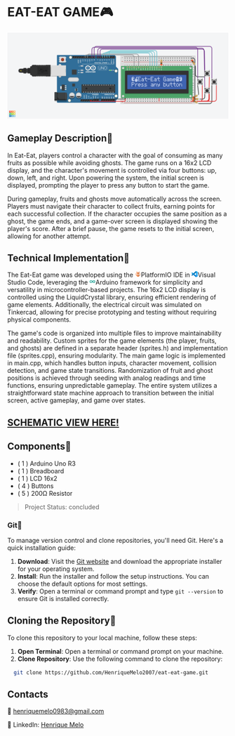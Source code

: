# EAT-EAT GAME🎮

![Project Preview](assets/preview.png)

## Gameplay Description👻 

In Eat-Eat, players control a character with the goal of consuming as many fruits as possible while avoiding ghosts. The game runs on a 16x2 LCD display, and the character's movement is controlled via four buttons: up, down, left, and right. Upon powering the system, the initial screen is displayed, prompting the player to press any button to start the game.

During gameplay, fruits and ghosts move automatically across the screen. Players must navigate their character to collect fruits, earning points for each successful collection. If the character occupies the same position as a ghost, the game ends, and a game-over screen is displayed showing the player's score. After a brief pause, the game resets to the initial screen, allowing for another attempt.

## Technical Implementation🔧

The Eat-Eat game was developed using the <img src="assets/platformio-icon.webp" alt="Project Preview" width="14">PlatformIO IDE in <img src="assets/vscode-icon.png" alt="Project Preview" width="14">Visual Studio Code, leveraging the <img src="assets/arduino-icon.png" alt="Project Preview" width="14">Arduino framework for simplicity and versatility in microcontroller-based projects. The 16x2 LCD display is controlled using the LiquidCrystal library, ensuring efficient rendering of game elements. Additionally, the electrical circuit was simulated on Tinkercad, allowing for precise prototyping and testing without requiring physical components.

The game's code is organized into multiple files to improve maintainability and readability. Custom sprites for the game elements (the player, fruits, and ghosts) are defined in a separate header (sprites.h) and implementation file (sprites.cpp), ensuring modularity. The main game logic is implemented in main.cpp, which handles button inputs, character movement, collision detection, and game state transitions. Randomization of fruit and ghost positions is achieved through seeding with analog readings and time functions, ensuring unpredictable gameplay. The entire system utilizes a straightforward state machine approach to transition between the initial screen, active gameplay, and game over states.

## [SCHEMATIC VIEW HERE!](assets/schematic.pdf)

## Components🔌

- ( 1 ) Arduino Uno R3
- ( 1 ) Breadboard
- ( 1 ) LCD 16x2
- ( 4 ) Buttons
- ( 5 ) 200Ω Resistor

> Project Status: concluded

### Git🤖

To manage version control and clone repositories, you'll need Git. Here's a quick installation guide:

1. **Download**: Visit the [Git website](https://git-scm.com/) and download the appropriate installer for your operating system.
2. **Install**: Run the installer and follow the setup instructions. You can choose the default options for most settings.
3. **Verify**: Open a terminal or command prompt and type `git --version` to ensure Git is installed correctly.

## Cloning the Repository🧬

To clone this repository to your local machine, follow these steps:

1. **Open Terminal**: Open a terminal or command prompt on your machine.
2. **Clone Repository**: Use the following command to clone the repository:

```bash
  git clone https://github.com/HenriqueMelo2007/eat-eat-game.git
```

## Contacts

📧 henriquemelo0983@gmail.com

💼 LinkedIn: [Henrique Melo](https://www.linkedin.com/in/henrique-de-oliveira-melo-933a41203/)